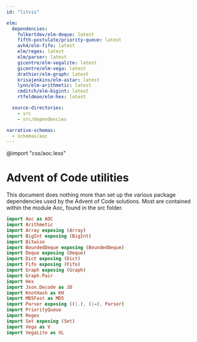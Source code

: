 ```yaml
---
id: "litvis"

elm:
  dependencies:
    folkertdev/elm-deque: latest
    fifth-postulate/priority-queue: latest
    avh4/elm-fifo: latest
    elm/regex: latest
    elm/parser: latest
    gicentre/elm-vegalite: latest
    gicentre/elm-vega: latest
    drathier/elm-graph: latest
    krisajenkins/elm-astar: latest
    lynn/elm-arithmetic: latest
    cmditch/elm-bigint: latest
    rtfeldman/elm-hex: latest

  source-directories:
    - src
    - src/dependencies

narrative-schemas:
  - schemas/aoc
---
```


@import "css/aoc.less"

# Advent of Code utilities

This document does nothing more than set up the various package dependencies used by the Advent of Code solutions. Most are contained within the module Aoc, found in the src folder.

```elm {l=hidden}
import Aoc as AOC
import Arithmetic
import Array exposing (Array)
import BigInt exposing (BigInt)
import Bitwise
import BoundedDeque exposing (BoundedDeque)
import Deque exposing (Deque)
import Dict exposing (Dict)
import Fifo exposing (Fifo)
import Graph exposing (Graph)
import Graph.Pair
import Hex
import Json.Decode as JD
import KnotHash as KH
import MD5Fast as MD5
import Parser exposing ((|.), (|=), Parser)
import PriorityQueue
import Regex
import Set exposing (Set)
import Vega as V
import VegaLite as VL
```
